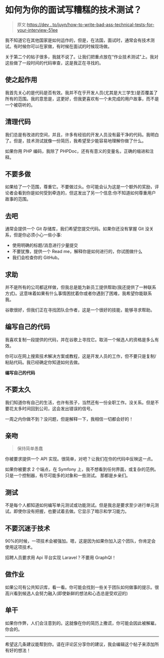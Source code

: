 # 如何为你的面试写糟糕的技术测试？

> 原文:[https://dev . to/juyn/how-to-write-bad-ass-technical-tests-for-your-interview-51ee](https://dev.to/juyn/how-to-write-bad-ass-technical-tests-for-your-interviews-51ee)

我不知道它在其他国家是如何运作的，但是，在法国，面试时，通常会有技术测试。有时候你可以在家做，有时候在面试的时候现场做。

关于第二个的帖子很多，我就不说了。让我们把重点放在“作业技术测试”上。我对这些做了一段时间的代码审查，这是我正在寻找的。

## [](#make-it-works)使之起作用

我首先关心的是代码是否有效。我并不在乎开发人员(尤其是大三学生)是否覆盖了所有的范围。我的意思是，这更好，但我更喜欢有一个未完成的用户故事，而不是一个被窃听的。

## [](#clean-code)清理代码

我们总是有改进的空间，并且，许多有经验的开发人员没有最干净的代码。我明白了。但是，技术测试就像一份简历，我希望至少能容易地理解你做了什么。

如果你用 PHP 编码，我除了 PHPDoc，还有有意义的变量名，正确的缩进和注释。

## [](#dont-do-more)不要多做

如果给了一个范围，尊重它。不要做过头。你可能会认为这是一个额外的奖励，评论者会看到你是如何受到牵连的，但这发出了另一个信息:你不知道如何尊重用户故事的范围。

## [](#git)去吧

通常会提供一个 Git 存储库，我们希望您提交代码。如果你还没有掌握 Git 没关系，但是你必须小心一些小事:

*   使用明确的标题/消息进行少量提交
*   不要犹豫，提供一个 Read me，解释你是如何进行的，你试图做什么
*   我们会检查你的 GitHub。

## [](#ask-for-help)求助

并不是所有的公司都这样做，但我总是能为新员工提供帮助(我还提供了一种联系方式)。这意味着如果有什么事情困扰着你或者你遇到了困难，我希望你能联系我。

谷歌很好，但我们正在寻找团队合作者，这是一个很好的技能，能够寻求帮助。

## [](#write-your-own-code)编写自己的代码

我喜欢复制一段提供的代码，并在谷歌上寻找它。取消一个候选人的资格是多么有效。

你可以在网上搜索技术解决方案或教程，这是开发人员的工作，但不要只是复制/粘贴代码。我已经确定你知道如何去做。

**编写自己的代码**

## [](#dont-take-too-long)不要太久

我们知道你有自己的生活，也许有孩子，当然还有一份全职工作。没关系。但是不要花太多时间回到公司，这会发出错误的信号。

一周之内你做不到？没问题，但是解释一下，我相信一切都会好的！

## [](#kiss)亲吻

> 保持简单愚蠢

你被要求提供一个 API 实现。很简单，对吧？让我们在你的代码中反映这一点。

如果你被要求 2 个端点，在 Symfony 上，我不想看到任何界面，或复杂的范例。只是一个控制器，有尽可能多的对象和一些测试。
那都是乡亲们。

## [](#tests)测试

不是每个人都知道如何编写单元测试或功能测试。但是我总是要求至少进行单元测试。即使你没有把握，也要试着去做。它显示了暗示和学习能力。

## 不要沉迷于技术

90%的时候，一项技术会被强加。嗯，这是因为如果你加入这个团队，你肯定会使用这项技术。

招聘人员要求用 Api 平台实现 Laravel？不要用 GraphQl！

## [](#do-your-homework)做作业

如果公司有公共知识库，看一看。你可能会找到一些关于团队如何做事的提示。很高兴看到候选人会努力融入(即使新鲜的想法和心态总是受欢迎的)

## [](#do-it-alone)单干

如果你作弊，人们会注意到的。这就像在你的简历上撒谎，你可能会因此被解雇。你会的。

* * *

希望这几条建议能帮到你。请在评论区分享你的建议，我会编辑这个帖子来添加所有好的想法！
